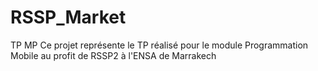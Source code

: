# RSSP_Market
TP MP
Ce projet représente le TP réalisé pour le module Programmation Mobile au profit de RSSP2 à l'ENSA de Marrakech
